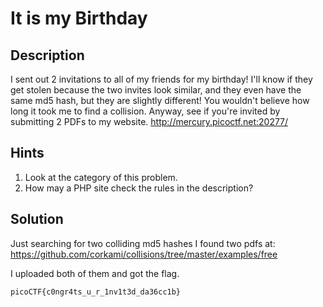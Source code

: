 # It is my Birthday

## Description
I sent out 2 invitations to all of my friends for my birthday! I'll know if they get stolen because the two invites 
look similar, and they even have the same md5 hash, but they are slightly different! You wouldn't believe how long it 
took me to find a collision. Anyway, see if you're invited by submitting 2 PDFs to my website. 
http://mercury.picoctf.net:20277/

## Hints
1. Look at the category of this problem.
2. How may a PHP site check the rules in the description?

## Solution
Just searching for two colliding md5 hashes I found two pdfs at:
https://github.com/corkami/collisions/tree/master/examples/free

I uploaded both of them and got the flag.

```picoCTF{c0ngr4ts_u_r_1nv1t3d_da36cc1b}```
